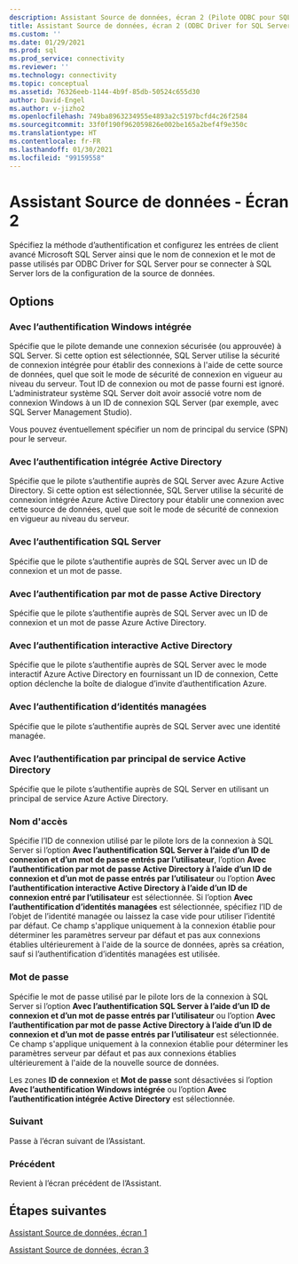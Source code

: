 ```yaml
---
description: Assistant Source de données, écran 2 (Pilote ODBC pour SQL Server)
title: Assistant Source de données, écran 2 (ODBC Driver for SQL Server) | Microsoft Docs
ms.custom: ''
ms.date: 01/29/2021
ms.prod: sql
ms.prod_service: connectivity
ms.reviewer: ''
ms.technology: connectivity
ms.topic: conceptual
ms.assetid: 76326eeb-1144-4b9f-85db-50524c655d30
author: David-Engel
ms.author: v-jizho2
ms.openlocfilehash: 749ba8963234955e4893a2c5197bcfd4c26f2584
ms.sourcegitcommit: 33f0f190f962059826e002be165a2bef4f9e350c
ms.translationtype: HT
ms.contentlocale: fr-FR
ms.lasthandoff: 01/30/2021
ms.locfileid: "99159558"
---
```

# <a name="data-source-wizard-screen-2"></a>Assistant Source de données - Écran 2

Spécifiez la méthode d’authentification et configurez les entrées de client avancé Microsoft SQL Server ainsi que le nom de connexion et le mot de passe utilisés par ODBC Driver for SQL Server pour se connecter à SQL Server lors de la configuration de la source de données.

## <a name="options"></a>Options

### <a name="with-integrated-windows-authentication"></a>Avec l’authentification Windows intégrée

Spécifie que le pilote demande une connexion sécurisée (ou approuvée) à SQL Server. Si cette option est sélectionnée, SQL Server utilise la sécurité de connexion intégrée pour établir des connexions à l'aide de cette source de données, quel que soit le mode de sécurité de connexion en vigueur au niveau du serveur. Tout ID de connexion ou mot de passe fourni est ignoré. L’administrateur système SQL Server doit avoir associé votre nom de connexion Windows à un ID de connexion SQL Server (par exemple, avec SQL Server Management Studio).

Vous pouvez éventuellement spécifier un nom de principal du service (SPN) pour le serveur.

### <a name="with-active-directory-integrated-authentication"></a>Avec l’authentification intégrée Active Directory

Spécifie que le pilote s’authentifie auprès de SQL Server avec Azure Active Directory. Si cette option est sélectionnée, SQL Server utilise la sécurité de connexion intégrée Azure Active Directory pour établir une connexion avec cette source de données, quel que soit le mode de sécurité de connexion en vigueur au niveau du serveur.

### <a name="with-sql-server-authentication"></a>Avec l’authentification SQL Server

Spécifie que le pilote s’authentifie auprès de SQL Server avec un ID de connexion et un mot de passe.

### <a name="with-active-directory-password-authentication"></a>Avec l’authentification par mot de passe Active Directory

Spécifie que le pilote s’authentifie auprès de SQL Server avec un ID de connexion et un mot de passe Azure Active Directory.

### <a name="with-active-directory-interactive-authentication"></a>Avec l’authentification interactive Active Directory

Spécifie que le pilote s’authentifie auprès de SQL Server avec le mode interactif Azure Active Directory en fournissant un ID de connexion, Cette option déclenche la boîte de dialogue d’invite d’authentification Azure.

### <a name="with-managed-identity-authentication"></a>Avec l’authentification d’identités managées

Spécifie que le pilote s’authentifie auprès de SQL Server avec une identité managée.

### <a name="with-active-directory-service-principal-authentication"></a>Avec l’authentification par principal de service Active Directory

Spécifie que le pilote s’authentifie auprès de SQL Server en utilisant un principal de service Azure Active Directory.


### <a name="login-id"></a>Nom d'accès

Spécifie l’ID de connexion utilisé par le pilote lors de la connexion à SQL Server si l’option **Avec l’authentification SQL Server à l’aide d’un ID de connexion et d’un mot de passe entrés par l’utilisateur**, l’option **Avec l’authentification par mot de passe Active Directory à l’aide d’un ID de connexion et d’un mot de passe entrés par l’utilisateur** ou l’option **Avec l’authentification interactive Active Directory à l’aide d’un ID de connexion entré par l’utilisateur** est sélectionnée. Si l’option **Avec l’authentification d’identités managées** est sélectionnée, spécifiez l’ID de l’objet de l’identité managée ou laissez la case vide pour utiliser l’identité par défaut. Ce champ s'applique uniquement à la connexion établie pour déterminer les paramètres serveur par défaut et pas aux connexions établies ultérieurement à l'aide de la source de données, après sa création, sauf si l’authentification d’identités managées est utilisée.

### <a name="password"></a>Mot de passe

Spécifie le mot de passe utilisé par le pilote lors de la connexion à SQL Server si l’option **Avec l’authentification SQL Server à l’aide d’un ID de connexion et d’un mot de passe entrés par l’utilisateur** ou l’option **Avec l’authentification par mot de passe Active Directory à l’aide d’un ID de connexion et d’un mot de passe entrés par l’utilisateur** est sélectionnée. Ce champ s'applique uniquement à la connexion établie pour déterminer les paramètres serveur par défaut et pas aux connexions établies ultérieurement à l'aide de la nouvelle source de données.

Les zones **ID de connexion** et **Mot de passe** sont désactivées si l’option **Avec l’authentification Windows intégrée** ou l’option **Avec l’authentification intégrée Active Directory** est sélectionnée.

### <a name="next"></a>Suivant

Passe à l’écran suivant de l’Assistant.

### <a name="back"></a>Précédent

Revient à l’écran précédent de l’Assistant.

## <a name="next-steps"></a>Étapes suivantes

[Assistant Source de données, écran 1](../../../connect/odbc/windows/dsn-wizard-1.md)

[Assistant Source de données, écran 3](../../../connect/odbc/windows/dsn-wizard-3.md)

